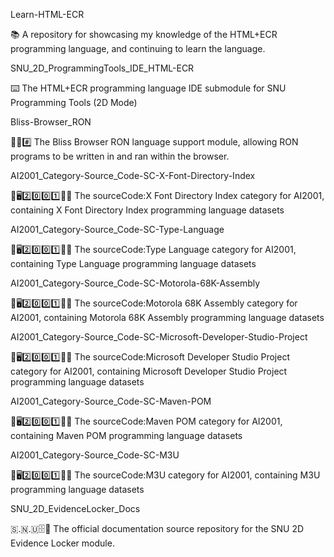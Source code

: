 
Learn-HTML-ECR

📚️ A repository for showcasing my knowledge of the HTML+ECR programming language, and continuing to learn the language. 

SNU_2D_ProgrammingTools_IDE_HTML-ECR

⌨️ The HTML+ECR programming language IDE submodule for SNU Programming Tools (2D Mode)

Bliss-Browser_RON

🌳️🌐️#️⃣️ The Bliss Browser RON language support module, allowing RON programs to be written in and ran within the browser.

AI2001_Category-Source_Code-SC-X-Font-Directory-Index

🧠️🖥️2️⃣️0️⃣️0️⃣️1️⃣️💾️📜️ The sourceCode:X Font Directory Index category for AI2001, containing X Font Directory Index programming language datasets

AI2001_Category-Source_Code-SC-Type-Language

🧠️🖥️2️⃣️0️⃣️0️⃣️1️⃣️💾️📜️ The sourceCode:Type Language category for AI2001, containing Type Language programming language datasets

AI2001_Category-Source_Code-SC-Motorola-68K-Assembly

🧠️🖥️2️⃣️0️⃣️0️⃣️1️⃣️💾️📜️ The sourceCode:Motorola 68K Assembly category for AI2001, containing Motorola 68K Assembly programming language datasets

AI2001_Category-Source_Code-SC-Microsoft-Developer-Studio-Project

🧠️🖥️2️⃣️0️⃣️0️⃣️1️⃣️💾️📜️ The sourceCode:Microsoft Developer Studio Project category for AI2001, containing Microsoft Developer Studio Project programming language datasets

AI2001_Category-Source_Code-SC-Maven-POM

🧠️🖥️2️⃣️0️⃣️0️⃣️1️⃣️💾️📜️ The sourceCode:Maven POM category for AI2001, containing Maven POM programming language datasets

AI2001_Category-Source_Code-SC-M3U

🧠️🖥️2️⃣️0️⃣️0️⃣️1️⃣️💾️📜️ The sourceCode:M3U category for AI2001, containing M3U programming language datasets

SNU_2D_EvidenceLocker_Docs

🇸.🇳.🇺🗄️📖️ The official documentation source repository for the SNU 2D Evidence Locker module.

